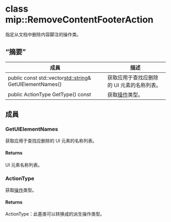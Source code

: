 # <a name="class-mipremovecontentfooteraction"></a>class mip::RemoveContentFooterAction 
指定从文档中删除内容脚注的操作类。
  
## <a name="summary"></a>“摘要”
 成員                        | 描述                                
--------------------------------|---------------------------------------------
public const std::vector<std::string>& GetUIElementNames()  |  获取应用于查找应删除的 UI 元素的名称列表。
public ActionType GetType() const  |  获取[操作](#classmip_1_1_action)类型。
  
## <a name="members"></a>成員
  
### <a name="getuielementnames"></a>GetUIElementNames
获取应用于查找应删除的 UI 元素的名称列表。
  
#### <a name="returns"></a>Returns
UI 元素名称列表。
  
### <a name="actiontype"></a>ActionType
获取[操作](#classmip_1_1_action)类型。
  
#### <a name="returns"></a>Returns
ActionType：此基类可以转换成的派生操作类型。